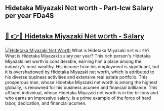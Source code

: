 ## Hidetaka Miyazaki N𝚎t w𝚘rth - Part-lcw S𝚊lary per year FDa4S

# <h2><a href="http://gc4qj4q.nevu.top/?p=Hidetaka+Miyazaki">🔗 👉🔴 Hidetaka Miyazaki N𝚎t w𝚘rth - S𝚊lary</a></h2>

[![Hidetaka Miyazaki N𝚎t W𝚘rth](https://i.imgur.com/Oavwk0R.jpeg)](http://gc4qj4q.nevu.top/?p=Hidetaka+Miyazaki)
What is Hidetaka Miyazaki n𝚎t w𝚘rth? What is Hidetaka Miyazaki s𝚊lary per year?
This rich person's Hidetaka Miyazaki net worth is considerable, earning him a place among the industry's most wealthy. His income from his employment is significant, but it is overshadowed by Hidetaka Miyazaki net worth, which is attributed to his diverse business activities and extensive real estate portfolio. This prosperous man, whose Hidetaka Miyazaki net worth is among the highest globally, is renowned for his business acumen and financial brilliance. This affluent individual, whose Hidetaka Miyazaki net worth is in the billions and who earns an impressive salary, is a prime example of the force of hard labor, dedication, and financial acumen.
